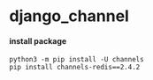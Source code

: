 # django_channel

#### install package
```python3 -m pip install -U channels```
<br>
```pip install channels-redis==2.4.2```
